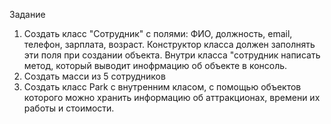Задание
1. Создать класс "Сотрудник" с полями: ФИО, должность, email, телефон, зарплата, возраст.
   Конструктор класса должен заполнять эти поля при создании объекта. Внутри класса "сотрудник написать метод, который выводит инофрмацию об объекте в консоль.
2. Создать масси из 5 сотрудников
3. Создать класс Park с внутренним класом, с помощью объектов которого можно хранить информацию об аттракционах, времени их работы и стоимости. 
